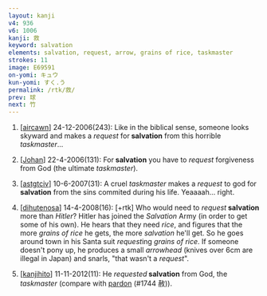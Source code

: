 ```yaml
---
layout: kanji
v4: 936
v6: 1006
kanji: 救
keyword: salvation
elements: salvation, request, arrow, grains of rice, taskmaster
strokes: 11
image: E69591
on-yomi: キュウ
kun-yomi: すく.う
permalink: /rtk/救/
prev: 球
next: 竹
---
```


1) [<a href="http://kanji.koohii.com/profile/aircawn">aircawn</a>] 24-12-2006(243): Like in the biblical sense, someone looks skyward and makes a <em>request</em> for<strong> salvation</strong> from this horrible <em>taskmaster</em>...

2) [<a href="http://kanji.koohii.com/profile/Johan">Johan</a>] 22-4-2006(131): For<strong> salvation</strong> you have to <em>request</em> forgiveness from God (the ultimate <em>taskmaster</em>).

3) [<a href="http://kanji.koohii.com/profile/astgtciv">astgtciv</a>] 10-6-2007(31): A cruel <em>taskmaster</em> makes a <em>request</em> to god for<strong> salvation</strong> from the sins commited during his life. Yeaaaah... right.

4) [<a href="http://kanji.koohii.com/profile/dihutenosa">dihutenosa</a>] 14-4-2008(16): [+rtk] Who would need to <em>request</em><strong> salvation</strong> more than <em>Hitler</em>? Hitler has joined the <em>Salvation</em> Army (in order to get some of his own). He hears that they need <em>rice</em>, and figures that the more <em>grains of rice</em> he gets, the more <em>salvation</em> he&#039;ll get. So he goes around town in his Santa suit <em>request</em>ing <em>grains of rice</em>. If someone doesn&#039;t pony up, he produces a small <em>arrowhead</em> (knives over 6cm are illegal in Japan) and snarls, &quot;that wasn&#039;t a <em>request</em>&quot;.

5) [<a href="http://kanji.koohii.com/profile/kanjihito">kanjihito</a>] 11-11-2012(11): He <em>requested</em><strong> salvation</strong> from God, the <em>taskmaster</em> (compare with <a href="../v4/1744.html">pardon</a> (#1744 赦)).

